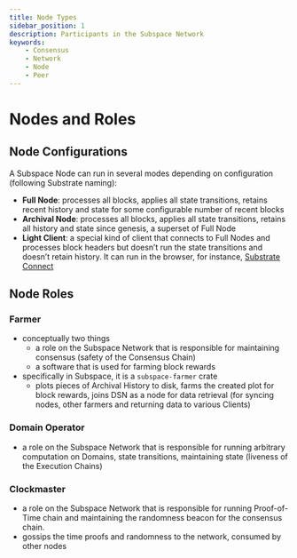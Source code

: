```yaml
---
title: Node Types
sidebar_position: 1
description: Participants in the Subspace Network
keywords:
    - Consensus
    - Network
    - Node
    - Peer
---
```

# Nodes and Roles
## Node Configurations
A Subspace Node can run in several modes depending on configuration (following Substrate naming):
- **Full Node**: processes all blocks, applies all state transitions, retains recent history and state for some configurable number of recent blocks
- **Archival Node**: processes all blocks, applies all state transitions, retains all history and state since genesis, a superset of Full Node 
- **Light Client**: a special kind of client that connects to Full Nodes and processes block headers but doesn’t run the state transitions and doesn’t retain history. It can run in the browser, for instance, [Substrate Connect](https://github.com/paritytech/substrate-connect)
## Node Roles
### Farmer

- conceptually two things
    - a role on the Subspace Network that is responsible for maintaining consensus (safety of the Consensus Chain)
    - a software that is used for farming block rewards
- specifically in Subspace, it is a `subspace-farmer` crate
    - plots pieces of Archival History to disk, farms the created plot for block rewards, joins DSN as a node for data retrieval (for syncing nodes, other farmers and returning data to various Clients)


### Domain Operator

 - a role on the Subspace Network that is responsible for running arbitrary computation on Domains, state transitions, maintaining state (liveness of the Execution Chains)


### Clockmaster
- a role on the Subspace Network that is responsible for running Proof-of-Time chain and maintaining the randomness beacon for the consensus chain.
- gossips the time proofs and randomness to the network, consumed by other nodes
